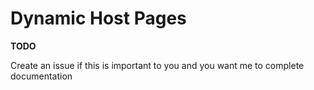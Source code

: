 # Dynamic Host Pages

__TODO__

Create an issue if this is important to you and you want me to complete documentation
